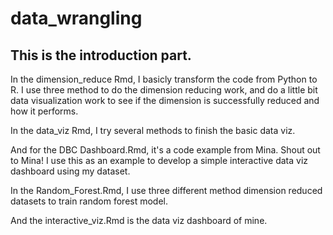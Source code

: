 # data_wrangling

## This is the introduction part.

In the dimension_reduce Rmd, I basicly transform the code from Python to R. I use three method to do the dimension reducing work, and do a little bit data visualization work to see if the dimension is successfully reduced and how it performs.

In the data_viz Rmd, I try several methods to finish the basic data viz. 

And for the DBC Dashboard.Rmd, it's a code example from Mina. Shout out to Mina! I use this as an example to develop a simple interactive data viz dashboard using my dataset.

In the Random_Forest.Rmd, I use three different method dimension reduced datasets to train random forest model.

And the interactive_viz.Rmd is the data viz dashboard of mine.
